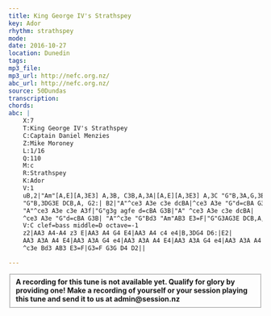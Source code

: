 ```yaml
---
title: King George IV's Strathspey
key: Ador
rhythm: strathspey
mode:
date: 2016-10-27
location: Dunedin
tags:
mp3_file:
mp3_url: http://nefc.org.nz/
abc_url: http://nefc.org.nz/
source: 50Dundas
transcription:
chords: 
abc: |
    X:7
    T:King George IV's Strathspey
    C:Captain Daniel Menzies
    Z:Mike Moroney
    L:1/16
    Q:110
    M:c
    R:Strathspey
    K:Ador
    V:1
    uB,2|"Am"[A,E][A,3E3] A,3B, C3B,A,3A|[A,E][A,3E3] A,3C "G"B,3A,G,3B,|"Am"[A,E][A,3E3] A,3B, C3DE3C|
    "G"B,3DG3E DCB,A, G2:| B2|"A"^ce3 A3e c3e dcBA|^ce3 A3e "G"d=cBA G3B|
    "A"^ce3 A3e c3e A3f|"G"g3g agfe d=cBA G3B|"A" ^ce3 A3e c3e dcBA|
    ^ce3 A3e "G"d=cBA G3B| "A"^c3e "G"Bd3 "Am"AB3 E3=F|"G"G3AG3E DCB,A, G,2||
    V:C clef=bass middle=D octave=-1
    z2|AA3 A4-A4 z3 E|AA3 A4 G4 E4|AA3 A4 c4 e4|B,3DG4 D6:|E2|
    AA3 A3A A4 E4|AA3 A3A G4 e4|AA3 A3A A4 E4|AA3 A3A G4 e4|AA3 A3A A4 E4|AA3 A3A G4e4|
    ^c3e Bd3 AB3 E3=F|G3=F G3G D4 D2||

---
```

<fieldset><strong>A recording for this tune is not available yet. Qualify for glory by providing one!
Make a recording of yourself or your session playing this tune and send it to us at admin@session.nz</strong></fieldset><br />
